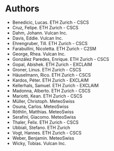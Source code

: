 # Authors

<!-- List format (alphabetical order): Surname, Name. Employer/Affiliation -->

* Benedicic, Lucas. ETH Zurich - CSCS
* Cruz, Felipe. ETH Zurich - CSCS
* Dahm, Johann. Vulcan Inc.
* Davis, Eddie. Vulcan Inc.
* Ehrengruber, Till. ETH Zurich - CSCS
* Farabullini, Nicoletta. ETH Zurich - C2SM
* George, Rhea. Vulcan Inc.
* González Paredes, Enrique. ETH Zurich - CSCS
* Gopal, Abishek. ETH Zurich - EXCLAIM
* Groner, Linus. ETH Zurich - CSCS
* Häuselmann, Rico. ETH Zurich - CSCS
* Kardos, Péter. ETH Zurich - EXCLAIM
* Kellerhals, Samuel. ETH Zurich - EXCLAIM
* Madonna, Alberto. ETH Zurich - CSCS
* Mariotti, Kean. ETH Zurich - CSCS
* Müller, Christoph. MeteoSwiss
* Osuna, Carlos. MeteoSwiss
* Röthlin, Matthias. MeteoSwiss
* Serafini, Giacomo. MeteoSwiss
* Thaler, Felix. ETH Zurich - CSCS
* Ubbiali, Stefano. ETH Zurich
* Vogt, Hannes. ETH Zurich - CSCS
* Weber, Benjamin. MeteoSwiss
* Wicky, Tobias. Vulcan Inc.
